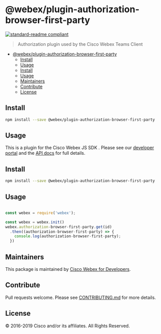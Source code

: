 # @webex/plugin-authorization-browser-first-party

[![standard-readme compliant](https://img.shields.io/badge/readme%20style-standard-brightgreen.svg?style=flat-square)](https://github.com/RichardLitt/standard-readme)

> Authorization plugin used by the Cisco Webex Teams Client

- [@webex/plugin-authorization-browser-first-party](#webexplugin-authorization-browser-first-party)
  - [Install](#install)
  - [Usage](#usage)
  - [Install](#install-1)
  - [Usage](#usage-1)
  - [Maintainers](#maintainers)
  - [Contribute](#contribute)
  - [License](#license)

## Install

```bash
npm install --save @webex/plugin-authorization-browser-first-party
```

## Usage

This is a plugin for the Cisco Webex JS SDK . Please see our [developer portal](https://developer.webex.com/sdks-and-widgets.html) and the [API docs](https://webex.github.io/webex-js-sdk/api/) for full details.

## Install

```bash
npm install --save @webex/plugin-authorization-browser-first-party
```

## Usage

```js

const webex = require('webex');

const webex = webex.init()
webex.authorization-browser-first-party.get(id)
  .then((authorization-browser-first-party) => {
    console.log(authorization-browser-first-party);
  })

```

## Maintainers

This package is maintained by [Cisco Webex for Developers](https://developer.webex.com/).

## Contribute

Pull requests welcome. Please see [CONTRIBUTING.md](https://github.com/webex/webex-js-sdk/blob/master/CONTRIBUTING.md) for more details.

## License

© 2016-2019 Cisco and/or its affiliates. All Rights Reserved.
